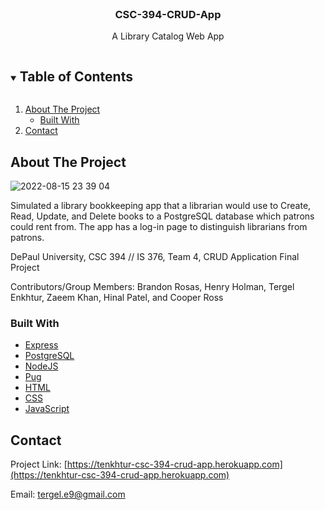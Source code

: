 <!-- PROJECT -->
<br />
<p align="center">
    <h3 align="center">CSC-394-CRUD-App</h3>
    <p align="center">
        A Library Catalog Web App
    </p>
</p>

<!-- TABLE OF CONTENTS -->
<details open="open">
  <summary><h2 style="display: inline-block">Table of Contents</h2></summary>
  <ol>
    <li>
      <a href="#about-the-project">About The Project</a>
      <ul>
        <li><a href="#built-with">Built With</a></li>
      </ul>
    </li>
    <li><a href="#contact">Contact</a></li>
  </ol>
</details>

<!-- ABOUT THE PROJECT -->
## About The Project

![2022-08-15 23 39 04](https://user-images.githubusercontent.com/78391043/184667550-a9830cce-ec4b-4eb0-be97-75a957a8412d.png)

Simulated a library bookkeeping app that a librarian would use to Create, Read, Update, and Delete books to a PostgreSQL database which patrons could rent from. The app has a log-in page to distinguish librarians from patrons. 

DePaul University, CSC 394 // IS 376, Team 4, CRUD Application Final Project

Contributors/Group Members: Brandon Rosas, Henry Holman, Tergel Enkhtur, Zaeem Khan, Hinal Patel, and Cooper Ross

### Built With

* [Express](https://expressjs.com)
* [PostgreSQL](https://www.postgresql.org)
* [NodeJS](https://nodejs.org/en/)
* [Pug](https://pugjs.org/api/getting-started.html)
* [HTML](https://html.com)
* [CSS](https://www.w3.org/Style/CSS/Overview.en.html)
* [JavaScript](https://www.javascript.com)

<!-- CONTACT -->
## Contact

Project Link: [https://tenkhtur-csc-394-crud-app.herokuapp.com](https://tenkhtur-csc-394-crud-app.herokuapp.com)

Email: [tergel.e9@gmail.com](mailto:tergel.e9@gmail.com)
